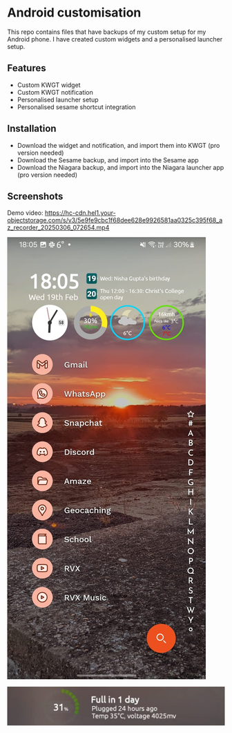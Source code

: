 
# Android customisation

This repo contains files that have backups of my custom setup for my Android phone. I have created custom widgets and a personalised launcher setup.
## Features

- Custom KWGT widget
- Custom KWGT notification
- Personalised launcher setup
- Personalised sesame shortcut integration
## Installation

- Download the widget and notification, and import them into KWGT (pro version needed)
- Download the Sesame backup, and import into the Sesame app
- Download the Niagara backup, and import into the Niagara launcher app (pro version needed)
    
## Screenshots

Demo video: https://hc-cdn.hel1.your-objectstorage.com/s/v3/5e9fe9cbc1f68dee628e9926581aa0325c395f68_az_recorder_20250306_072654.mp4

![Home screen](https://github.com/LayanJethwa/android-customisation/blob/main/screenshots/home-screen.jpeg)

![Custom notification](https://github.com/LayanJethwa/android-customisation/blob/main/screenshots/notification.jpeg)

